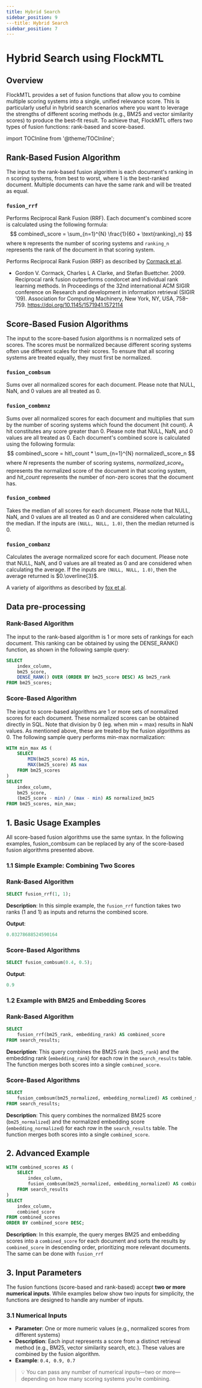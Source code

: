 ```yaml
---
title: Hybrid Search
sidebar_position: 9
---title: Hybrid Search
sidebar_position: 7
---
```


# Hybrid Search using FlockMTL
## Overview
FlockMTL provides a set of fusion functions that allow you to combine multiple scoring systems into a single, unified relevance score. This is particularly useful in hybrid search scenarios where you want to leverage the strengths of different scoring methods (e.g., BM25 and vector similarity scores) to produce the best-fit result. To achieve that, FlockMTL offers two types of fusion functions: rank-based and score-based.

import TOCInline from '@theme/TOCInline';

<TOCInline toc={toc} />

## Rank-Based Fusion Algorithm
The input to the rank-based fusion algorithm is each document's ranking in n scoring systems, from best to worst, where 1 is the best-ranked document. Multiple documents can have the same rank and will be treated as equal.
### `fusion_rrf`
Performs Reciprocal Rank Fusion (RRF). Each document's combined score is calculated using the following formula:
$$
combined\_score = \sum_{n=1}^{N} \frac{1}{60 + \text{ranking}_n}
$$
where `N` represents the number of scoring systems and `ranking_n` represents the rank of the document in that scoring system.

Performs Reciprocal Rank Fusion (RRF) as described by [Cormack et al](https://doi.org/10.1145/1571941.1572114).

* Gordon V. Cormack, Charles L A Clarke, and Stefan Buettcher. 2009. Reciprocal rank fusion outperforms condorcet and individual rank learning methods. In Proceedings of the 32nd international ACM SIGIR conference on Research and development in information retrieval (SIGIR '09). Association for Computing Machinery, New York, NY, USA, 758–759. https://doi.org/10.1145/1571941.1572114

## Score-Based Fusion Algorithms
The input to the score-based fusion algorithms is n normalized sets of scores. The scores must be normalized because different scoring systems often use different scales for their scores. To ensure that all scoring systems are treated equally, they must first be normalized.
### `fusion_combsum`
Sums over all normalized scores for each document. Please note that NULL, NaN, and 0 values are all treated as 0.

### `fusion_combmnz`
Sums over all normalized scores for each document and multiplies that sum by the number of scoring systems which found the document (hit count). A hit constitutes any score greater than 0. Please note that NULL, NaN, and 0 values are all treated as 0. Each document's combined score is calculated using the following formula:
$$
combined\_score = hit\_count * \sum_{n=1}^{N} normalized\_score_n
$$
where $N$ represents the number of scoring systems, $normalized\_score_n$ represents the normalized score of the document in that scoring system, and $hit\_count$ represents the number of non-zero scores that the document has.

### `fusion_combmed`
Takes the median of all scores for each document. Please note that NULL, NaN, and 0 values are all treated as 0 and are considered when calculating the median. If the inputs are `(NULL, NULL, 1.0)`, then the median returned is 0.

### `fusion_combanz`
Calculates the average normalized score for each document. Please note that NULL, NaN, and 0 values are all treated as 0 and are considered when calculating the average. If the inputs are `(NULL, NULL, 1.0)`, then the average returned is $0.\overline{3}$.

A variety of algorithms as described by [fox et al](https://trec.nist.gov/pubs/trec2/papers/txt/23.txt).

## Data pre-processing
### Rank-Based Algorithm
The input to the rank-based algorithm is 1 or more sets of rankings for each document. This ranking can be obtained by using the DENSE_RANK() function, as shown in the following sample query:
```sql
SELECT 
    index_column,
    bm25_score,
    DENSE_RANK() OVER (ORDER BY bm25_score DESC) AS bm25_rank
FROM bm25_scores;
```

### Score-Based Algorithm
The input to score-based algorithms are 1 or more sets of normalized scores for each document. These normalized scores can be obtained directly in SQL. Note that division by 0 (eg. when min = max) results in NaN values. As mentioned above, these are treated by the fusion algorithms as 0. The following sample query performs min-max normalization:
```sql
WITH min_max AS (
    SELECT
        MIN(bm25_score) AS min,
        MAX(bm25_score) AS max
    FROM bm25_scores
)
SELECT 
    index_column,
    bm25_score,
    (bm25_score - min) / (max - min) AS normalized_bm25
FROM bm25_scores, min_max;
```

## 1. Basic Usage Examples
All score-based fusion algorithms use the same syntax. In the following examples, fusion_combsum can be replaced by any of the score-based fusion algorithms presented above.

### 1.1 Simple Example: Combining Two Scores
### Rank-Based Algorithm

```sql
SELECT fusion_rrf(1, 1);
```

**Description**: In this simple example, the `fusion_rrf` function takes two ranks (1 and 1) as inputs and returns the combined score.

**Output**:

```sql
0.03278688524590164
```

### Score-Based Algorithms
```sql
SELECT fusion_combsum(0.4, 0.5);
```

**Output**:

```sql
0.9
```

### 1.2 Example with BM25 and Embedding Scores
### Rank-Based Algorithm

```sql
SELECT
    fusion_rrf(bm25_rank, embedding_rank) AS combined_score
FROM search_results;
```

**Description**: This query combines the BM25 rank (`bm25_rank`) and the embedding rank (`embedding_rank`) for each row in the `search_results` table. The function merges both scores into a single `combined_score`.

### Score-Based Algorithms
```sql
SELECT
    fusion_combsum(bm25_normalized, embedding_normalized) AS combined_score
FROM search_results;
```

**Description**: This query combines the normalized BM25 score (`bm25_normalized`) and the normalized embedding score (`embedding_normalized`) for each row in the `search_results` table. The function merges both scores into a single `combined_score`.

## 2. Advanced Example

```sql
WITH combined_scores AS (
    SELECT
        index_column,
        fusion_combsum(bm25_normalized, embedding_normalized) AS combined_score
    FROM search_results
)
SELECT
    index_column,
    combined_score
FROM combined_scores
ORDER BY combined_score DESC;
```

**Description**: In this example, the query merges BM25 and embedding scores into a `combined_score` for each document and sorts the results by `combined_score` in descending order, prioritizing more relevant documents. The same can be done with `fusion_rrf`

## 3. Input Parameters

The fusion functions (score-based and rank-based) accept **two or more numerical inputs**. While examples below show two inputs for simplicity, the functions are designed to handle any number of inputs.

### 3.1 Numerical Inputs

- **Parameter**: One or more numeric values (e.g., normalized scores from different systems)
- **Description**: Each input represents a score from a distinct retrieval method (e.g., BM25, vector similarity search, etc.). These values are combined by the fusion algorithm.
- **Example**: `0.4, 0.9, 0.7`

> 💡 You can pass any number of numerical inputs—two or more—depending on how many scoring systems you’re combining.
